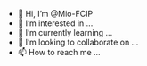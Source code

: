 - 👋 Hi, I’m @Mio-FCIP
- 👀 I’m interested in ...
- 🌱 I’m currently learning ...
- 💞️ I’m looking to collaborate on ...
- 📫 How to reach me ...

<!---
Mio-FCIP/Mio-FCIP is a ✨ special ✨ repository because its `README.md` (this file) appears on your GitHub profile.
You can click the Preview link to take a look at your changes.
--->

